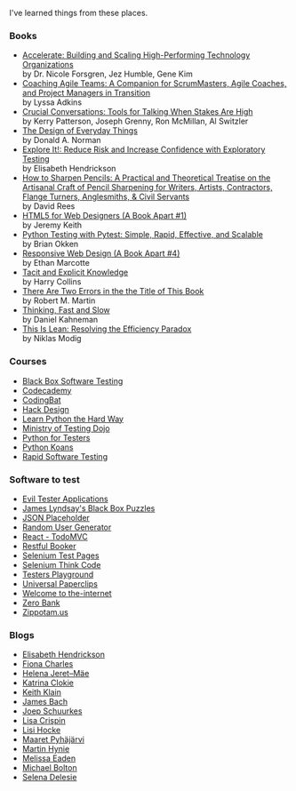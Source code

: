 I've learned things from these places.

<h3><a href="#" data-toggle="collapse" data-target="#books"><i class="fa fa-book-open"></i></a> Books</h3>

<ul id="books" class="collapse">
	<li><a href="https://www.goodreads.com/book/show/35747076-accelerate" target="_blank">Accelerate: Building and Scaling High-Performing Technology Organizations</a><br/>by Dr. Nicole Forsgren, Jez Humble, Gene Kim</li>
	<li><a href="https://www.goodreads.com/book/show/8337919-coaching-agile-teams" target="_blank">Coaching Agile Teams: A Companion for ScrumMasters, Agile Coaches, and Project Managers in Transition</a><br/>by Lyssa Adkins</li>
	<li><a href="https://www.goodreads.com/book/show/15014.Crucial_Conversations" target="_blank">Crucial Conversations: Tools for Talking When Stakes Are High</a><br/>by Kerry Patterson, Joseph Grenny, Ron McMillan, Al Switzler</li>
	<li><a href="https://www.goodreads.com/book/show/840.The_Design_of_Everyday_Things" target="_blank">The Design of Everyday Things</a><br/>by Donald A. Norman</li>
	<li><a href="https://www.goodreads.com/book/show/15980494-explore-it" target="_blank">Explore It!: Reduce Risk and Increase Confidence with Exploratory Testing</a><br/>by Elisabeth Hendrickson </li>
	<li><a href="https://www.goodreads.com/book/show/18334317-html5-for-web-designers" target="_blank">How to Sharpen Pencils: A Practical and Theoretical Treatise on the Artisanal Craft of Pencil Sharpening for Writers, Artists, Contractors, Flange Turners, Anglesmiths, & Civil Servants</a><br/>by David Rees</li>
	<li><a href="https://www.goodreads.com/book/show/18334317-html5-for-web-designers" target="_blank">HTML5 for Web Designers (A Book Apart #1)</a><br/>by Jeremy Keith</li>
	<li><a href="https://www.goodreads.com/book/show/9815906-responsive-web-design" target="_blank">Python Testing with Pytest: Simple, Rapid, Effective, and Scalable</a><br/>by Brian Okken</li>
	<li><a href="https://www.goodreads.com/book/show/9815906-responsive-web-design" target="_blank">Responsive Web Design (A Book Apart #4)</a><br/>by Ethan Marcotte</li>
	<li><a href="https://www.goodreads.com/book/show/8355583-tacit-and-explicit-knowledge" target="_blank">Tacit and Explicit Knowledge</a><br/>by Harry Collins</li>
	<li><a href="https://www.goodreads.com/book/show/1096663.There_Are_Two_Errors_in_the_the_Title_of_This_Book" target="_blank">There Are Two Errors in the the Title of This Book</a><br/>by Robert M. Martin</li>
	<li><a href="https://www.goodreads.com/book/show/11468377-thinking-fast-and-slow" target="_blank">Thinking, Fast and Slow</a><br/>by Daniel Kahneman</li>
	<li><a href="https://www.goodreads.com/book/show/17060202-this-is-lean" target="_blank">This Is Lean: Resolving the Efficiency Paradox</a><br/>by Niklas Modig</li>
	</ul>

<h3><a href="#" data-toggle="collapse" data-target="#courses"><i class="fa fa-graduation-cap"></i></a> Courses</h3>

<ul id="courses" class="collapse">
	<li><a href="http://www.associationforsoftwaretesting.org/training/courses/" target="_blank">Black Box Software Testing</a></li>
	<li><a href="http://www.codecademy.com/" target="_blank">Codecademy</a></li>
	<li><a href="http://codingbat.com/" target="_blank">CodingBat</a></li>
	<li><a href="http://hackdesign.org/" target="_blank">Hack Design</a></li>
	<li><a href="http://learnpythonthehardway.org/book/" target="_blank">Learn Python the Hard Way</a></li>
	<li><a href="https://dojo.ministryoftesting.com/" target="_blank">Ministry of Testing Dojo</a></li>
	<li><a href="https://www.northerntest.se/" target="_blank">Python for Testers</a></li>
	<li><a href="https://github.com/gregmalcolm/python_koans" target="_blank">Python Koans</a></li>
	<li><a href="http://www.satisfice.com/info_rst.shtml" target="_blank">Rapid Software Testing</a></li>
</ul>

<h3><a href="#" data-toggle="collapse" data-target="#software"><i class="fa fa-bug"></i></a> Software to test</h3>
<ul id="software" class="collapse">
	<li><a href="https://eviltester.github.io/TestingApp/apps/index.html" target="_blank">Evil Tester Applications</a></li>
	<li><a href="http://blackboxpuzzles.workroomprds.com/" target="_blank">James Lyndsay's Black Box Puzzles</a></li>
	<li><a href="https://jsonplaceholder.typicode.com/" target="_blank">JSON Placeholder</a></li>
	<li><a href="https://randomuser.me/" target="_blank">Random User Generator</a></li>
	<li><a href="https://demo.playwright.dev/todomvc/#/" target="_blank">React - TodoMVC</a></li>
	<li><a href="https://restful-booker.herokuapp.com/" target="_blank">Restful Booker</a></li>
	<li><a href="https://testpages.herokuapp.com/styled/index.html" target="_blank">Selenium Test Pages</a></li>
	<li><a href="http://selenium.thinkcode.se/" target="_blank">Selenium Think Code</a></li>
	<li><a href="https://testersplayground.herokuapp.com/devtools.php" target="_blank">Testers Playground</a></li>
	<li><a href="https://www.decisionproblem.com/paperclips/" target="_blank">Universal Paperclips</a></li>
	<li><a href="https://the-internet.herokuapp.com/" target="_blank">Welcome to the-internet</a></li>
	<li><a href="http://zero.webappsecurity.com/" target="_blank">Zero Bank</a></li>
	<li><a href="https://zippopotam.us/" target="_blank">Zippotam.us</a></li>
</ul>


<h3><a href="#" data-toggle="collapse" data-target="#blogs"><i class="fa fa-rss"></i></a> Blogs</h3>
<ul id="blogs" class="collapse">
	<li><a href="http://testobsessed.com/" target="_blank">Elisabeth Hendrickson</a></li>
	<li><a href="http://quality-intelligence.blogspot.com/" target="_blank">Fiona Charles</a></li>
	<li><a href="https://thepainandgainofedwardbear.wordpress.com/" target="_blank">Helena Jeret&ndash;M&auml;e</a></li>
	<li><a href="http://katrinatester.blogspot.co.nz/" target="_blank">Katrina Clokie</a></li>
	<li><a href="http://qualityremarks.com/" target="_blank">Keith Klain</a></li>
	<li><a href="http://www.satisfice.com/blog/" target="_blank">James Bach</a></li>
	<li><a href="https://testingcurve.wordpress.com/" target="_blank">Joep Schuurkes</a></li>
	<li><a href="http://lisacrispin.com/" target="_blank">Lisa Crispin</a></li>
	<li><a href="https://www.lisihocke.com/" target="_blank">Lisi Hocke</a></li>
	<li><a href="http://visible-quality.blogspot.fi/" target="_blank">Maaret Pyh&auml;j&auml;rvi</a></li>
	<li><a href="https://medium.com/@vds4" target="_blank">Martin Hynie</a></li>
	<li><a href="http://testingandmoviesandstuff.blogspot.com/" target="_blank">Melissa Eaden</a></li>
	<li><a href="http://www.developsense.com/blog/" target="_blank">Michael Bolton</a></li>
	<li><a href="https://www.youtube.com/user/sdelesie" target="_blank">Selena Delesie</a></li>
</ul>
